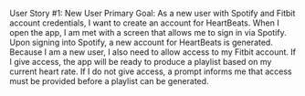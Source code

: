 User Story #1: New User
Primary Goal: As a new user with Spotify and Fitbit account credentials, I want to create an account for HeartBeats.
	When I open the app, I am met with a screen that allows me to sign in via Spotify. Upon signing into Spotify, a new account for HeartBeats is generated. Because I am a new user, I also need to allow access to my Fitbit account. If I give access, the app will be ready to produce a playlist based on my current heart rate. If I do not give access, a prompt informs me that access must be provided before a playlist can be generated.
